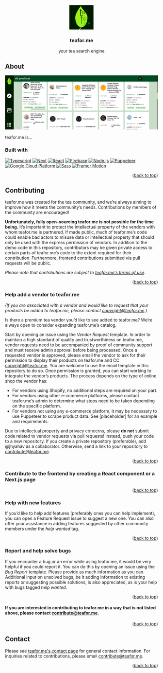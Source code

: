 <a name="readme-top"></a>

<!-- PROJECT LOGO -->
<br />
<div align="center">
  <a href="https://github.com/teafor-me/teafor.me">
    <img src="public/icon.png" alt="teaforme icon" width="80" height="80">
  </a>

<h3 align="center">teafor.me</h3>

  <p align="center">
    your tea search engine
  </p>
</div>

## About

[![screenshot of teafor.me][product-screenshot]](https://teafor.me/)

teafor.me is...

### Built with

[![Typescript][typescript]][typescript-url] [![Next][next.js]][next-url] [![React][react.js]][react-url] [![Firebase][firebase]][firebase-url] [![Node.js][node]][node-url] [![Puppeteer][puppeteer]][puppeteer-url] [![Google Cloud Platform][gcp]][gcp-url] [![Sass][sass]][sass-url] [![Framer Motion][framer]][framer-url]

<p align="right">(<a href="#readme-top">back to top</a>)</p>

## Contributing

teafor.me was created for the tea community, and we’re always aiming to improve how it meets the community’s needs. Contributions by members of the community are encouraged!

**Unfortunately, fully open-sourcing teafor.me is not possible for the time being.** It’s important to protect the intellectual property of the vendors with whom teafor.me is partnered. If made public, much of teafor.me’s code could enable bad actors to misuse data or intellectual property that should only be used with the express permission of vendors. In addition to the demo code in this repository, contributors may be given private access to certain parts of teafor.me‘s code to the extent required for their contribution. Furthermore, frontend contributions submitted via pull requests will be public.

_Please note that contributions are subject to [teafor.me's terms of use](https://teafor.me/terms)._
<p align="right">(<a href="#readme-top">back to top</a>)</p>

### Help add a vendor to teafor.me
_(If you are associated with a vendor and would like to request that your products be added to teafor.me, please contact copyright@teafor.me.)_

Is there a premium tea vendor you’d like to see added to teafor.me? We’re always open to consider expanding teafor.me’s catalog.

Start by opening an issue using the _Vendor Request_ template. 
In order to maintain a high standard of quality and trustworthiness on teafor.me, vendor requests need to be accompanied by proof of community support and must receive admin approval before being processed.
Once a requested vendor is approved, please email the vendor to ask for their permission to display their products on teafor.me and CC copyright@teafor.me. You are welcome to use the email template in this repository to do so. Once permission is granted, you can start working to integrate the vendor’s products. The process depends on the type of online shop the vendor has:
- For vendors using Shopify, no additional steps are required on your part.
- For vendors using other e-commerce platforms, please contact teafor.me’s admin to determine what steps need to be taken depending on the specific platform.
- For vendors not using any e-commerce platform, it may be necessary to use Puppeteer to scrape product data. See [placeholder] for an example and requirements.

Due to intellectual property and privacy concerns, please **do not** submit code related to vendor requests via pull requests! Instead, push your code to a new repository. If you create a private repository (preferable), add @jhyahav as a collaborator. Otherwise, send a link to your repository to contribute@teafor.me.

<p align="right">(<a href="#readme-top">back to top</a>)</p>


### Contribute to the frontend by creating a React component or a Next.js page



<p align="right">(<a href="#readme-top">back to top</a>)</p>


### Help with new features
If you’d like to help add features (preferably ones you can help implement), you can open a Feature Request issue to suggest a new one. You can also offer your assistance in adding features suggested by other community members under the _help wanted_ tag.

<p align="right">(<a href="#readme-top">back to top</a>)</p>

### Report and help solve bugs

If you encounter a bug or an error while using teafor.me, it would be very helpful if you could report it. You can do this by opening an issue using the _Bug Report_ template. Please provide as much information as you can.
Additional input on unsolved bugs, be it adding information to existing reports or suggesting possible solutions, is also appreciated, as is your help with bugs tagged _help wanted_.

<p align="right">(<a href="#readme-top">back to top</a>)</p>


#### If you are interested in contributing to teafor.me in a way that is not listed above, please contact contribute@teafor.me.

<p align="right">(<a href="#readme-top">back to top</a>)</p>

## Contact

Please see [teafor.me's contact page](https://teafor.me/contact) for general contact information. For inquiries related to contributions, please email contribute@teafor.me.

<p align="right">(<a href="#readme-top">back to top</a>)</p>

<!-- MARKDOWN LINKS & IMAGES -->
[product-screenshot]: public/screenshot.png
[typescript]: https://img.shields.io/badge/TypeScript-007ACC?style=for-the-badge&logo=typescript&logoColor=white
[typescript-url]: https://www.typescriptlang.org/
[next.js]: https://img.shields.io/badge/next.js-000000?style=for-the-badge&logo=nextdotjs&logoColor=white
[next-url]: https://nextjs.org/
[react.js]: https://img.shields.io/badge/React-20232A?style=for-the-badge&logo=react&logoColor=61DAFB
[react-url]: https://reactjs.org/
[firebase]: https://img.shields.io/badge/Firebase-0396E5?style=for-the-badge&logo=firebase&logoColor=FFCA28
[firebase-url]: https://firebase.google.com/
[puppeteer]: https://img.shields.io/badge/Puppeteer-40B5A4?style=for-the-badge&logo=puppeteer&logoColor=FFFFFF
[puppeteer-url]: https://pptr.dev/
[sass]: https://img.shields.io/badge/Sass-CC6699?style=for-the-badge&logo=sass&logoColor=FFFFFF
[sass-url]: https://sass-lang.com/
[framer]: https://img.shields.io/badge/Framer--motion-black?style=for-the-badge&logo=framer&logoColor=blue
[framer-url]: https://www.framer.com/motion/
[node]: https://img.shields.io/badge/Node.js-43853D?style=for-the-badge&logo=node.js&logoColor=white
[node-url]: https://nodejs.org/
[gcp]: https://img.shields.io/badge/GCP-4285F4?style=for-the-badge&logo=google-cloud&logoColor=white
[gcp-url]: https://cloud.google.com/
